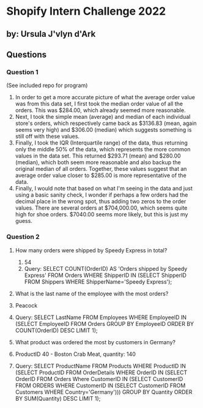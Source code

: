 # Shopify Intern Challenge 2022
## by: Ursula J'vlyn d'Ark

## Questions

### Question 1

(See included repo for program)
1. In order to get a more accurate picture of what the average order value was from this data set, I first took the median order value of all the orders. This was $284.00, which already seemed more reasonable.
2. Next, I took the simple mean (average) and median of each individual store's orders, which respectively came back as $3136.83 (mean, again seems very high) and $306.00 (median) which suggests something is still off with these values.
3. Finally, I took the IQR (Interquartile range) of the data, thus returning only the middle 50% of the data, which represents the more common values in the data set. This returned $293.71 (mean) and $280.00 (median), which both seem more reasonable and also backup the original median of all orders. Together, these values suggest that an average order value closer to $285.00 is more representative of the data.
4. Finally, I would note that based on what I'm seeing in the data and just using a basic sanity check, I wonder if perhaps a few orders had the decimal place in the wrong spot, thus adding two zeros to the order values. There are several orders at $704,000.00, which seems quite high for shoe orders. $7040.00 seems more likely, but this is just my guess.

### Question 2

1. How many orders were shipped by Speedy Express in total?
    1. 54
    2. Query: SELECT COUNT(OrderID) AS 'Orders shipped by Speedy Express' FROM Orders WHERE ShipperID IN (SELECT ShipperID FROM Shippers WHERE ShipperName='Speedy Express');

2. What is the last name of the employee with the most orders?
  1. Peacock
  2. Query: SELECT LastName FROM Employees WHERE EmployeeID IN (SELECT EmployeeID FROM Orders GROUP BY EmployeeID ORDER BY COUNT(OrderID) DESC LIMIT 1);

3. What product was ordered the most by customers in Germany?
  1. ProductID 40 - Boston Crab Meat, quantity: 140
  2. Query: SELECT ProductName FROM Products WHERE ProductID IN (SELECT ProductID FROM OrderDetails WHERE OrderID IN (SELECT OrderID FROM Orders Where CustomerID IN (SELECT CustomerID FROM ORDERS WHERE CustomerID IN (SELECT CustomerID FROM Customers WHERE Country='Germany'))) GROUP BY Quantity ORDER BY SUM(Quantity) DESC LIMIT 1);
